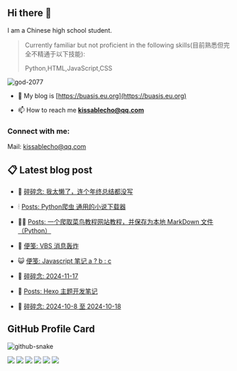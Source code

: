 ## Hi there 👋

I am a Chinese high school student.

>Currently familiar but not proficient in the following skills(目前熟悉但完全不精通于以下技能):
>
>Python,HTML,JavaScript,CSS


<p align="left"> <img src="https://komarev.com/ghpvc/?username=god-2077&label=Profile%20views&color=0e75b6&style=flat" alt="god-2077" /> </p>

- 📝 My blog is [https://buasis.eu.org](https://buasis.eu.org)

- 📫 How to reach me **kissablecho@qq.com**



<h3 align="left">Connect with me:</h3>
<p align="center">

Mail: [kissablecho@qq.com](mailto:kissablecho@qq.com)

## 📋 Latest blog post

<!-- BLOG-POST-LIST:START -->
- 👹 [碎碎念: 	我太懒了，连个年终总结都没写](https://buasis.eu.org/2025/02/08/sui-sui-nian-wo-tai-lan-liao-lian-ge-nian-zhong-zong-jie-du-mei-xie/) 

- 🕯 [Posts: Python爬虫 通用的小说下载器](https://buasis.eu.org/2025/02/03/posts-python-pa-chong-tong-yong-de-xiao-shuo-xia-zai-qi/) 

- 🧑‍🏫 [Posts: 一个爬取菜鸟教程网站教程，并保存为本地 MarkDown 文件（Python）](https://buasis.eu.org/2024/12/01/posts-yi-ge-pa-qu-cai-niao-jiao-cheng-wang-zhan-jiao-cheng-bing-bao-cun-wei-ben-di-markdown-wen-jian-python/) 

- 🤩 [便笺: VBS 消息轰炸](https://buasis.eu.org/2024/11/30/bian-jian-vbs-xiao-xi-hong-zha/) 

- 😺 [便笺: Javascript 笔记 a ? b : c](https://buasis.eu.org/2024/11/30/bian-jian-javascript-bi-ji/) 

- 🐲 [碎碎念: 2024-11-17](https://buasis.eu.org/2024/11/16/sui-sui-nian-2024-11-17/) 

- 🦆 [Posts: Hexo 主题开发笔记](https://buasis.eu.org/2024/11/09/posts-hexo-zhu-ti-kai-fa-bi-ji/) 

- 🎉 [碎碎念: 2024-10-8 至 2024-10-18](https://buasis.eu.org/2024/10/19/sui-sui-nian-2024-10-8-zhi-2024-10-18/) 
<!-- BLOG-POST-LIST:END -->

## GitHub Profile Card

<picture>
  <source media="(prefers-color-scheme: dark)" srcset="https://god-2077.buasis.eu.org/github-contribution-grid-snake/github-snake-dark.svg" />
  <source media="(prefers-color-scheme: light)" srcset="https://god-2077.buasis.eu.org/github-contribution-grid-snake/github-snake.svg" />
  <img alt="github-snake" src="https://god-2077.buasis.eu.org/github-contribution-grid-snake/github-snake-dark.svg" />
</picture>

[![](https://god-2077.buasis.eu.org/profile-3d-contrib/profile-night-rainbow.svg)](https://github.com/God-2077)
[![](https://god-2077.buasis.eu.org/profile-summary-card-output/tokyonight/0-profile-details.svg)](https://github.com/God-2077)
[![](https://god-2077.buasis.eu.org/profile-summary-card-output/tokyonight/1-repos-per-language.svg)](https://github.com/God-2077) [![](https://god-2077.buasis.eu.org/profile-summary-card-output/tokyonight/2-most-commit-language.svg)](https://github.com/God-2077)
[![](https://god-2077.buasis.eu.org/profile-summary-card-output/tokyonight/3-stats.svg)](https://github.com/God-2077) [![](https://god-2077.buasis.eu.org/profile-summary-card-output/tokyonight/4-productive-time.svg)](https://github.com/God-2077)
